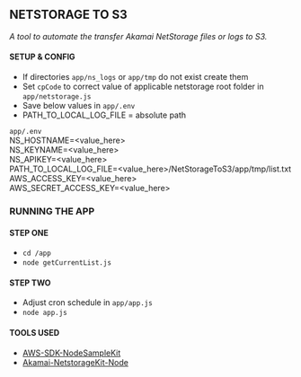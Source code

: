 ## NETSTORAGE TO S3

*A tool to automate the transfer Akamai NetStorage files or logs to S3.*

#### SETUP & CONFIG
* If directories `app/ns_logs` or `app/tmp` do not exist create them
* Set `cpCode` to correct value of applicable netstorage root folder in `app/netstorage.js`
* Save below values in `app/.env` <br />
* PATH_TO_LOCAL_LOG_FILE = absolute path

`app/.env` <br />
NS_HOSTNAME=<value_here>  <br />
NS_KEYNAME=<value_here>  <br />
NS_APIKEY=<value_here>  <br />
PATH_TO_LOCAL_LOG_FILE=<value_here>/NetStorageToS3/app/tmp/list.txt  <br />
AWS_ACCESS_KEY=<value_here>  <br />
AWS_SECRET_ACCESS_KEY=<value_here>  <br />

### RUNNING THE APP

#### STEP ONE
* `cd /app`
* `node getCurrentList.js`

#### STEP TWO
* Adjust cron schedule in `app/app.js`
* `node app.js`

#### TOOLS USED
* [AWS-SDK-NodeSampleKit](https://github.com/aws-samples/aws-nodejs-sample)
* [Akamai-NetstorageKit-Node](https://github.com/akamai/NetStorageKit-Node)
